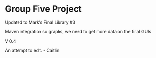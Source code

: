 # Group Five Project

Updated to Mark's Final Library #3

Maven integration so graphs, we need to get more data on the final GUIs


V 0.4

An attempt to edit. - Caitlin
